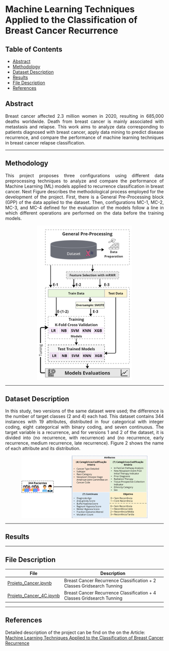 # Machine Learning Techniques Applied to the Classification of Breast Cancer Recurrence

## Table of Contents

- [Abstract](#abstract)
- [Methodology](#methodology)
- [Dataset Description](#dataset-description)
- [Results](#results)
- [File Description](#file-description)
- [References](#references)


## Abstract
<p align="justify">Breast cancer affected 2.3 million women in 2020, resulting in 685,000 deaths worldwide. Death from breast cancer is mainly associated with metastasis and relapse. This work aims to analyze data corresponding to patients diagnosed with breast cancer, apply data mining to predict disease recurrence, and compare the performance of machine learning techniques in breast cancer relapse classification.</p>

---

## Methodology
<p align="justify">This project proposes three configurations using different data preprocessing techniques to analyze and compare the performance of Machine Learning (ML) models applied to recurrence classification in breast cancer.
Next Figure describes the methodological process employed for the development of the project. First, there is a General Pre-Processing block (GPP) of the data applied to the dataset. Then, configurations MC-1, MC-2, MC-3, and MC-4 defined for the evaluation of the models follow a line in which different operations are performed on the data before the training models.
</p>

<p align="center">
<img src="images/Method description.jpg" alt="Methodology" width="300" />
</p>

---

## Dataset Description

<p align="justify">In this study, two versions of the same dataset were used; the difference is the number of target classes (2 and 4) each had. This dataset contains 344 instances with 19 attributes, distributed in four categorical with integer coding, eight categorical with binary coding, and seven continuous. The target variable is a recurrence, and for versions 1 and 2 of the dataset, it is divided into (no recurrence, with recurrence) and (no recurrence, early recurrence, medium recurrence, late recurrence). Figure 2 shows the name of each attribute and its distribution.</p>

<p align="center">
<img src="images/dataset.png" alt="Attribute Distribution Datasets" width="400"/>
</p>

---

## Results


---

## File Description

| File       |Description   |
|----------------|-------------------------------|
|[Projeto_Cancer.ipynb](https://github.com/DiegoPaezA/Cancer-Classification/blob/main/Projeto_Cancer.ipynb)           |Breast Cancer Recurrence Classification + 2 Classes Gridsearch Tunning|
|[Projeto_Cancer_4C.ipynb](https://github.com/DiegoPaezA/Cancer-Classification/blob/main/Projeto_Cancer_4C.ipynb)  |Breast Cancer Recurrence Classification + 4 Classes Gridsearch Tunning|
---

## References

Detailed description of the project can be find on the on the Article: [Machine Learning Techniques Applied to the Classification of Breast Cancer Recurrence](https://is.gd/OOfN45)
